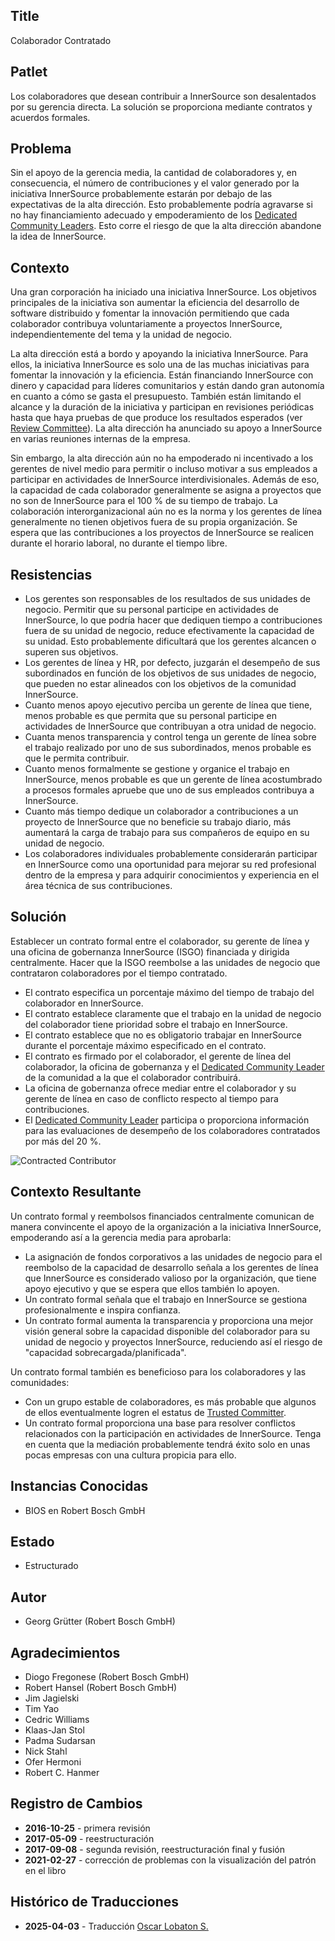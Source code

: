 ## Title

Colaborador Contratado

## Patlet

Los colaboradores que desean contribuir a InnerSource son desalentados por su gerencia directa. La solución se proporciona mediante contratos y acuerdos formales.

## Problema

Sin el apoyo de la gerencia media, la cantidad de colaboradores y, en consecuencia, el número de contribuciones y el valor generado por la iniciativa InnerSource probablemente estarán por debajo de las expectativas de la alta dirección. Esto probablemente podría agravarse si no hay financiamiento adecuado y empoderamiento de los [Dedicated Community Leaders](dedicated-community-leader.md). Esto corre el riesgo de que la alta dirección abandone la idea de InnerSource.

## Contexto

Una gran corporación ha iniciado una iniciativa InnerSource. Los objetivos principales de la iniciativa son aumentar la eficiencia del desarrollo de software distribuido y fomentar la innovación permitiendo que cada colaborador contribuya voluntariamente a proyectos InnerSource, independientemente del tema y la unidad de negocio.

La alta dirección está a bordo y apoyando la iniciativa InnerSource. Para ellos, la iniciativa InnerSource es solo una de las muchas iniciativas para fomentar la innovación y la eficiencia.
Están financiando InnerSource con dinero y capacidad para líderes comunitarios y están dando gran autonomía en cuanto a cómo se gasta el presupuesto. También están limitando el alcance y la duración de la iniciativa y participan en revisiones periódicas hasta que haya pruebas de que produce los resultados esperados (ver [Review Committee](review-committee.md)).
La alta dirección ha anunciado su apoyo a InnerSource en varias reuniones internas de la empresa.

Sin embargo, la alta dirección aún no ha empoderado ni incentivado a los gerentes de nivel medio para permitir o incluso motivar a sus empleados a participar en actividades de InnerSource interdivisionales. Además de eso, la capacidad de cada colaborador generalmente se asigna a proyectos que no son de InnerSource para el 100 % de su tiempo de trabajo. La colaboración interorganizacional aún no es la norma y los gerentes de línea generalmente no tienen objetivos fuera de su propia organización. Se espera que las contribuciones a los proyectos de InnerSource se realicen durante el horario laboral, no durante el tiempo libre.

## Resistencias

- Los gerentes son responsables de los resultados de sus unidades de negocio. Permitir que su personal participe en actividades de InnerSource, lo que podría hacer que dediquen tiempo a contribuciones fuera de su unidad de negocio, reduce efectivamente la capacidad de su unidad. Esto probablemente dificultará que los gerentes alcancen o superen sus objetivos.
- Los gerentes de línea y HR, por defecto, juzgarán el desempeño de sus subordinados en función de los objetivos de sus unidades de negocio, que pueden no estar alineados con los objetivos de la comunidad InnerSource.
- Cuanto menos apoyo ejecutivo perciba un gerente de línea que tiene, menos probable es que permita que su personal participe en actividades de InnerSource que contribuyan a otra unidad de negocio.
- Cuanta menos transparencia y control tenga un gerente de línea sobre el trabajo realizado por uno de sus subordinados, menos probable es que le permita contribuir.
- Cuanto menos formalmente se gestione y organice el trabajo en InnerSource, menos probable es que un gerente de línea acostumbrado a procesos formales apruebe que uno de sus empleados contribuya a InnerSource.
- Cuanto más tiempo dedique un colaborador a contribuciones a un proyecto de InnerSource que no beneficie su trabajo diario, más aumentará la carga de trabajo para sus compañeros de equipo en su unidad de negocio.
- Los colaboradores individuales probablemente considerarán participar en InnerSource como una oportunidad para mejorar su red profesional dentro de la empresa y para adquirir conocimientos y experiencia en el área técnica de sus contribuciones.

## Solución

Establecer un contrato formal entre el colaborador, su gerente de línea y una oficina de gobernanza InnerSource (ISGO) financiada y dirigida centralmente. Hacer que la ISGO reembolse a las unidades de negocio que contrataron colaboradores por el tiempo contratado.

- El contrato especifica un porcentaje máximo del tiempo de trabajo del colaborador en InnerSource.
- El contrato establece claramente que el trabajo en la unidad de negocio del colaborador tiene prioridad sobre el trabajo en InnerSource.
- El contrato establece que no es obligatorio trabajar en InnerSource durante el porcentaje máximo especificado en el contrato.
- El contrato es firmado por el colaborador, el gerente de línea del colaborador, la oficina de gobernanza y el [Dedicated Community Leader](dedicated-community-leader.md) de la comunidad a la que el colaborador contribuirá.
- La oficina de gobernanza ofrece mediar entre el colaborador y su gerente de línea en caso de conflicto respecto al tiempo para contribuciones.
- El [Dedicated Community Leader](dedicated-community-leader.md) participa o proporciona información para las evaluaciones de desempeño de los colaboradores contratados por más del 20 %.

![Contracted Contributor](../../../assets/img/contracted-contributor.png)

## Contexto Resultante

Un contrato formal y reembolsos financiados centralmente comunican de manera convincente el apoyo de la organización a la iniciativa InnerSource, empoderando así a la gerencia media para aprobarla:

- La asignación de fondos corporativos a las unidades de negocio para el reembolso de la capacidad de desarrollo señala a los gerentes de línea que InnerSource es considerado valioso por la organización, que tiene apoyo ejecutivo y que se espera que ellos también lo apoyen.
- Un contrato formal señala que el trabajo en InnerSource se gestiona profesionalmente e inspira confianza.
- Un contrato formal aumenta la transparencia y proporciona una mejor visión general sobre la capacidad disponible del colaborador para su unidad de negocio y proyectos InnerSource, reduciendo así el riesgo de "capacidad sobrecargada/planificada".

Un contrato formal también es beneficioso para los colaboradores y las comunidades:

- Con un grupo estable de colaboradores, es más probable que algunos de ellos eventualmente logren el estatus de [Trusted Committer](./trusted-committer.md).
- Un contrato formal proporciona una base para resolver conflictos relacionados con la participación en actividades de InnerSource. Tenga en cuenta que la mediación probablemente tendrá éxito solo en unas pocas empresas con una cultura propicia para ello.

## Instancias Conocidas

- BIOS en Robert Bosch GmbH

## Estado

* Estructurado

## Autor

- Georg Grütter (Robert Bosch GmbH)

## Agradecimientos

- Diogo Fregonese (Robert Bosch GmbH)
- Robert Hansel (Robert Bosch GmbH)
- Jim Jagielski
- Tim Yao
- Cedric Williams
- Klaas-Jan Stol
- Padma Sudarsan
- Nick Stahl
- Ofer Hermoni
- Robert C. Hanmer

## Registro de Cambios

- **2016-10-25** - primera revisión
- **2017-05-09** - reestructuración
- **2017-09-08** - segunda revisión, reestructuración final y fusión
- **2021-02-27** - corrección de problemas con la visualización del patrón en el libro

## Histórico de Traducciones

- **2025-04-03** - Traducción [Oscar Lobaton S.](https://github.com/ovas04)
